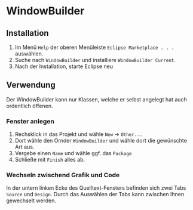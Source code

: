# WindowBuilder

## Installation
1. Im Menü `Help` der oberen Menüleiste `Eclipse Marketplace . . .` auswählen.
2. Suche nach `WindowBuilder` und installiere `WindowBuilder Current`.
3. Nach der Installation, starte Eclipse neu

## Verwendung
Der WindowBuilder kann nur Klassen, welche er selbst angelegt hat auch ordentlich öffenen.

### Fenster anlegen
1. Rechsklick in das Projekt und wähle `New` -> `Other...`
2. Dort wähle den Ornder `WindowBuilder` und wähle dort die gewünschte Art aus.
3. Vergebe einen `Name` und wähle ggf. das `Package`
4. Schließe mit `Finish` alles ab.

### Wechseln zwischend Grafik und Code
In der untern linken Ecke des Quelltext-Fensters befinden sich zwei Tabs `Source` und `Design`.
Durch das Auswählen der Tabs kann zwischen Ihnen gewechselt werden. 